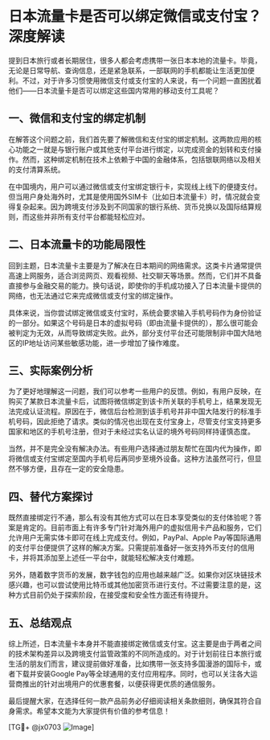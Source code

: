 # 日本流量卡是否可以绑定微信或支付宝？深度解读

提到日本旅行或者长期居住，很多人都会考虑携带一张日本本地的流量卡。毕竟，无论是日常导航、查询信息，还是紧急联系，一部联网的手机都能让生活更加便利。不过，对于许多习惯使用微信支付或支付宝的人来说，有一个问题一直困扰着他们——日本流量卡是否可以绑定这些国内常用的移动支付工具呢？

## 一、微信和支付宝的绑定机制

在解答这个问题之前，我们首先要了解微信和支付宝的绑定机制。这两款应用的核心功能之一就是与银行账户或其他支付平台进行绑定，以完成资金的划转和支付操作。然而，这种绑定机制在技术上依赖于中国的金融体系，包括银联网络以及相关的支付清算系统。

在中国境内，用户可以通过微信或支付宝绑定银行卡，实现线上线下的便捷支付。但当用户身处海外时，尤其是使用国外SIM卡（比如日本流量卡）时，情况就会变得复杂起来。因为跨境支付涉及到不同国家的银行系统、货币兑换以及国际结算规则，而这些并非所有支付平台都能轻松应对。

## 二、日本流量卡的功能局限性

回到主题，日本流量卡主要是为了解决在日本期间的网络需求。这类卡片通常提供高速上网服务，适合浏览网页、观看视频、社交聊天等场景。然而，它们并不具备直接参与金融交易的能力。换句话说，即使你的手机成功接入了日本流量卡提供的网络，也无法通过它来完成微信或支付宝的绑定操作。

具体来说，当你尝试绑定微信或支付宝时，系统会要求输入手机号码作为身份验证的一部分。如果这个号码是日本的虚拟号码（即由流量卡提供的），那么很可能会被判定为无效，从而导致绑定失败。此外，部分支付平台还可能限制非中国大陆地区的IP地址访问某些敏感功能，进一步增加了操作难度。

## 三、实际案例分析

为了更好地理解这一问题，我们可以参考一些用户的反馈。例如，有用户反映，在购买了某款日本流量卡后，试图将微信绑定到该卡所关联的手机号上，结果发现无法完成认证流程。原因在于，微信后台检测到该手机号并非中国大陆发行的标准手机号码，因此拒绝了请求。类似的情况也出现在支付宝身上，尽管支付宝支持更多国家和地区的手机号注册，但对于未经过实名认证的境外号码同样持谨慎态度。

当然，并不是完全没有解决办法。有些用户选择通过朋友帮忙在国内代为操作，即将微信或支付宝绑定至国内手机号后再同步至境外设备。这种方法虽然可行，但显然不够方便，且存在一定的安全隐患。

## 四、替代方案探讨

既然直接绑定行不通，那么有没有其他方式可以在日本享受类似的支付体验呢？答案是肯定的。目前市面上有许多专门针对海外用户的虚拟信用卡产品和服务，它们允许用户无需实体卡即可在线上完成支付。例如，PayPal、Apple Pay等国际通用的支付平台便提供了这样的解决方案。只需提前准备好一张支持外币支付的信用卡，并将其添加至上述任一平台中，就能轻松解决支付难题。

另外，随着数字货币的发展，数字钱包的应用也越来越广泛。如果你对区块链技术感兴趣，也可以尝试使用比特币或其他加密货币进行支付。不过需要注意的是，这种方式目前仍处于探索阶段，在接受度和安全性方面还有待提升。

## 五、总结观点

综上所述，日本流量卡本身并不能直接绑定微信或支付宝。这主要是由于两者之间的技术架构差异以及跨境支付监管政策的不同所造成的。对于计划前往日本旅行或生活的朋友们而言，建议提前做好准备，比如携带一张支持多国漫游的国际卡，或者下载并安装Google Pay等全球通用的支付应用程序。同时，也可以关注各大运营商推出的针对出境用户的优惠套餐，以便获得更优质的通信服务。

最后提醒大家，在选择任何一款产品前务必仔细阅读相关条款细则，确保其符合自身需求。希望本文能为大家提供有价值的参考信息！

[TG💪+ @jx0703 ![Image](https://github.com/user-attachments/assets/dbca1d08-cadb-493c-b0ec-ad6f7a83f270)]